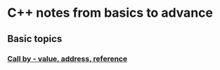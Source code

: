 # C++ notes from basics to advance

## Basic topics

### [Call by - value, address, reference](call-by-value-address-reference)


